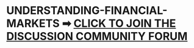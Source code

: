 # UNDERSTANDING-FINANCIAL-MARKETS ➡  <a href= "https://chat.whatsapp.com/HOdqMvAuihuCencGy1OUch"> CLICK TO JOIN THE DISCUSSION COMMUNITY FORUM</a>
